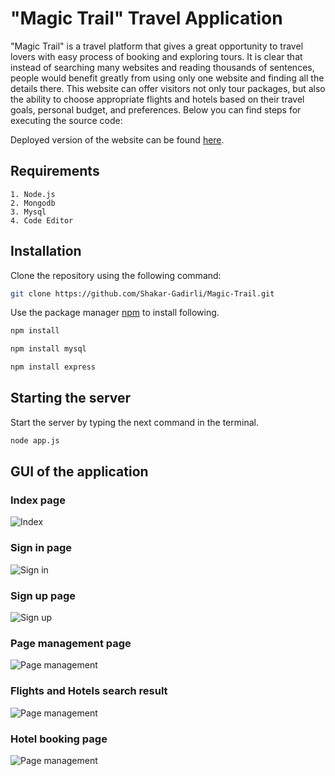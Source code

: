 # "Magic Trail" Travel Application

"Magic Trail" is a travel platform that gives a great opportunity to travel lovers with easy process of booking and exploring tours. It is clear that instead of searching many websites and reading thousands of sentences, people would benefit greatly from using only one website and finding all the details there. This website can offer visitors not only tour packages, but also the ability to choose appropriate flights and hotels based on their travel goals, personal budget, and preferences. Below you can find steps for executing the source code:

Deployed version of the website can be found [here](https://magic-travel.glitch.me/).

## Requirements
```
1. Node.js
2. Mongodb
3. Mysql
4. Code Editor
```

## Installation

Clone the repository using the following command:
```bash
git clone https://github.com/Shakar-Gadirli/Magic-Trail.git 
```

Use the package manager [npm](https://www.npmjs.com/) to install following.

```bash
npm install 
```
```bash
npm install mysql
```
```bash
npm install express
```

## Starting the server
Start the server by typing the next command in the terminal.
```bash
node app.js
```


## GUI of the application

### Index page
![Index](https://i.imgur.com/jNQ2DVY.jpg)


### Sign in page
![Sign in](https://i.imgur.com/G7FRnvw.png)


### Sign up page
![Sign up](https://i.imgur.com/oWukGzm.png)

### Page management page
![Page management](https://i.imgur.com/pnxlHJZ.png)


### Flights and Hotels search result
![Page management](https://i.imgur.com/fUY3NkB.png)


### Hotel booking page
![Page management](https://i.imgur.com/o7O6ax7.png)


